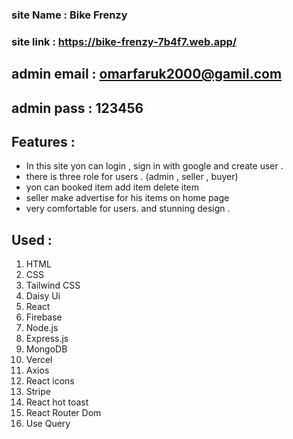 ### site Name : Bike Frenzy
### site link : https://bike-frenzy-7b4f7.web.app/ 

## admin email : omarfaruk2000@gamil.com 
## admin pass : 123456 

## Features : 
- In this site yon can login , sign in with google and create user .
- there is three role for users . (admin , seller , buyer)
- yon can booked item add item delete item 
- seller make advertise for his items on home page 
- very comfortable for users. and stunning design .

## Used : 
1. HTML
2. CSS 
3. Tailwind CSS 
4. Daisy Ui
5. React
6. Firebase 
7. Node.js
8. Express.js 
9. MongoDB 
10. Vercel 
11. Axios 
12. React icons 
13. Stripe 
14. React hot toast 
15. React Router Dom 
16. Use Query